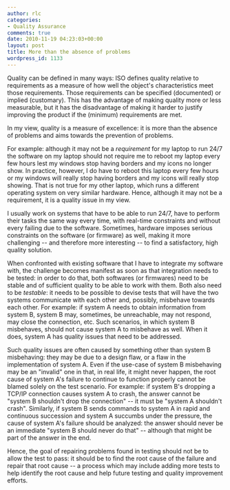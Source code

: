 ```yaml
---
author: rlc
categories:
- Quality Assurance
comments: true
date: 2010-11-19 04:23:03+00:00
layout: post
title: More than the absence of problems
wordpress_id: 1133
---
```


Quality can be defined in many ways: ISO defines quality relative to requirements as a measure of how well the object's characteristics meet those requirements. Those requirements can be specified (documented) or implied (customary). This has the advantage of making quality more or less measurable, but it has the disadvantage of making it harder to justify improving the product if the (minimum) requirements are met.

In my view, quality is a measure of excellence: it is more than the absence of problems and aims towards the prevention of problems.

<!--more-->

For example: although it may not be a _requirement_ for my laptop to run 24/7 the software on my laptop should not require me to reboot my laptop every few hours lest my windows stop having borders and my icons no longer show. In practice, however, I do have to reboot this laptop every few hours or my windows will really stop having borders and my icons will really stop showing. That is not true for my other laptop, which runs a different operating system on very similar hardware. Hence, although it may not be a requirement, it is a quality issue in my view.

I usually work on systems that have to be able to run 24/7, have to perform their tasks the same way every time, with real-time constraints and without every failing due to the software. Sometimes, hardware imposes serious constraints on the software (or firmware) as well, making it more challenging -- and therefore more interesting -- to find a satisfactory, high quality solution.

When confronted with existing software that I have to integrate my software with, the challenge becomes manifest as soon as that integration needs to be tested: in order to do that, both softwares (or firmwares) need to be stable and of sufficient quality to be able to work with them. Both also need to be _testable_: it needs to be possible to devise tests that will have the two systems communicate with each other and, possibly, misbehave towards each other. For example: if system A needs to obtain information from system B, system B may, sometimes, be unreachable, may not respond, may close the connection, etc. Such scenarios, in which system B misbehaves, should not cause system A to misbehave as well. When it does, system A has quality issues that need to be addressed.

Such quality issues are often caused by something other than system B misbehaving: they may be due to a design flaw, or a flaw in the implementation of system A. Even if the use-case of system B misbehaving may be an "invalid" one in that, in real life, it might never happen, the root cause of system A's failure to continue to function properly cannot be blamed solely on the test scenario. For example: if system B's dropping a TCP/IP connection causes system A to crash, the answer cannot be "system B shouldn't drop the connection" -- it must be "system A shouldn't crash". Similarly, if system B sends commands to system A in rapid and continuous succession and system A succumbs under the pressure, the cause of system A's failure should be analyzed: the answer should never be an immediate "system B should never do that" -- although that might be part of the answer in the end.

Hence, the goal of repairing problems found in testing should not be to allow the test to pass: it should be to find the root cause of the failure and repair that root cause -- a process which may include adding more tests to help identify the root cause and help future testing and quality improvement efforts.